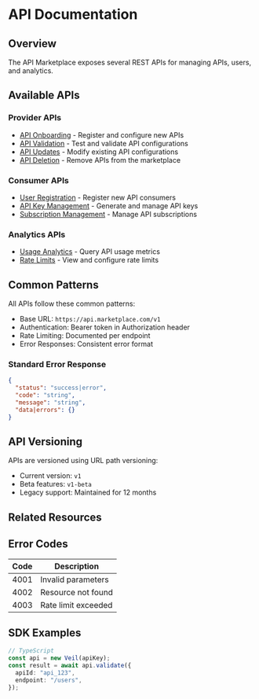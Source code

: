 # API Documentation

## Overview

The API Marketplace exposes several REST APIs for managing APIs, users, and analytics.

## Available APIs

### Provider APIs

- [API Onboarding](./provider/onboarding.md) - Register and configure new APIs
- [API Validation](./provider/validate.md) - Test and validate API configurations
- [API Updates](./provider/update.md) - Modify existing API configurations
- [API Deletion](./provider/delete.md) - Remove APIs from the marketplace

### Consumer APIs

- [User Registration](./consumer/register.md) - Register new API consumers
- [API Key Management](./consumer/api-keys.md) - Generate and manage API keys
- [Subscription Management](./consumer/subscriptions.md) - Manage API subscriptions

### Analytics APIs

- [Usage Analytics](./analytics/usage.md) - Query API usage metrics
- [Rate Limits](./analytics/rate-limits.md) - View and configure rate limits


## Common Patterns

All APIs follow these common patterns:

- Base URL: `https://api.marketplace.com/v1`
- Authentication: Bearer token in Authorization header
- Rate Limiting: Documented per endpoint
- Error Responses: Consistent error format

### Standard Error Response

```json
{
  "status": "success|error",
  "code": "string",
  "message": "string",
  "data|errors": {}
}
```

## API Versioning

APIs are versioned using URL path versioning:

- Current version: `v1`
- Beta features: `v1-beta`
- Legacy support: Maintained for 12 months

## Related Resources

## Error Codes

| Code | Description         |
| ---- | ------------------- |
| 4001 | Invalid parameters  |
| 4002 | Resource not found  |
| 4003 | Rate limit exceeded |

## SDK Examples

```typescript
// TypeScript
const api = new Veil(apiKey);
const result = await api.validate({
  apiId: "api_123",
  endpoint: "/users",
});
```
